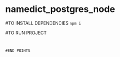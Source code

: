 # namedict_postgres_node

#TO INSTALL DEPENDENCIES
```npm i ```

#TO RUN PROJECT
```node index.js


#END POINTS 
```
